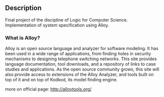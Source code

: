 ## Description

Final project of the discipline of Logic for Computer Science. Implementation of system specification using Alloy.

### What is Alloy?

Alloy is an open source language and analyzer for software modeling. It has been used in a wide range of applications, from finding holes in security mechanisms to designing telephone switching networks. This site provides language documentation, tool downloads, and a repository of links to case studies and applications. As the open source community grows, this site will also provide access to extensions of the Alloy Analyzer, and tools built on top of it and on top of Kodkod, its model finding engine.

more on official page: http://alloytools.org/
